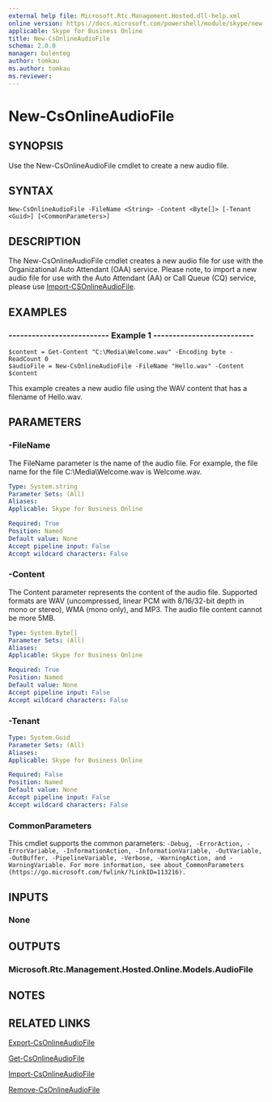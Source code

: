 ```yaml
---
external help file: Microsoft.Rtc.Management.Hosted.dll-help.xml
online version: https://docs.microsoft.com/powershell/module/skype/new-csonlineaudiofile
applicable: Skype for Business Online
title: New-CsOnlineAudioFile
schema: 2.0.0
manager: bulenteg
author: tomkau
ms.author: tomkau
ms.reviewer:
---
```


# New-CsOnlineAudioFile

## SYNOPSIS
Use the New-CsOnlineAudioFile cmdlet to create a new audio file.

## SYNTAX

```
New-CsOnlineAudioFile -FileName <String> -Content <Byte[]> [-Tenant <Guid>] [<CommonParameters>]
```

## DESCRIPTION
The New-CsOnlineAudioFile cmdlet creates a new audio file for use with the Organizational Auto Attendant (OAA) service.
Please note, to import a new audio file for use with the Auto Attendant (AA) or Call Queue (CQ) service, please use [Import-CSOnlineAudioFile](Import-CSOnlineAudioFile.md). 

## EXAMPLES

### -------------------------- Example 1 --------------------------
```
$content = Get-Content "C:\Media\Welcome.wav" -Encoding byte -ReadCount 0
$audioFile = New-CsOnlineAudioFile -FileName "Hello.wav" -Content $content
```

This example creates a new audio file using the WAV content that has a filename of Hello.wav.

## PARAMETERS

### -FileName
The FileName parameter is the name of the audio file. For example, the file name for the file C:\Media\Welcome.wav is Welcome.wav.

```yaml
Type: System.string
Parameter Sets: (All)
Aliases:
Applicable: Skype for Business Online

Required: True
Position: Named
Default value: None
Accept pipeline input: False
Accept wildcard characters: False
```

### -Content
The Content parameter represents the content of the audio file. Supported formats are WAV (uncompressed, linear PCM with 8/16/32-bit depth in mono or stereo), WMA (mono only), and MP3. The audio file content cannot be more 5MB.

```yaml
Type: System.Byte[]
Parameter Sets: (All)
Aliases:
Applicable: Skype for Business Online

Required: True
Position: Named
Default value: None
Accept pipeline input: False
Accept wildcard characters: False
```

### -Tenant

```yaml
Type: System.Guid
Parameter Sets: (All)
Aliases:
Applicable: Skype for Business Online

Required: False
Position: Named
Default value: None
Accept pipeline input: False
Accept wildcard characters: False
```

### CommonParameters
This cmdlet supports the common parameters: `-Debug, -ErrorAction, -ErrorVariable, -InformationAction, -InformationVariable, -OutVariable, -OutBuffer, -PipelineVariable, -Verbose, -WarningAction, and -WarningVariable. For more information, see about_CommonParameters (https://go.microsoft.com/fwlink/?LinkID=113216).`

## INPUTS

### None

## OUTPUTS

### Microsoft.Rtc.Management.Hosted.Online.Models.AudioFile

## NOTES

## RELATED LINKS
[Export-CsOnlineAudioFile](Export-CsOnlineAudioFile.md)

[Get-CsOnlineAudioFile](Get-CsOnlineAudioFile.md)

[Import-CsOnlineAudioFile](Import-CsOnlineAudioFile.md)

[Remove-CsOnlineAudioFile](Remove-CsOnlineAudioFile.md)

